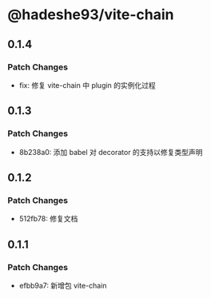 # @hadeshe93/vite-chain

## 0.1.4

### Patch Changes

- fix: 修复 vite-chain 中 plugin 的实例化过程

## 0.1.3

### Patch Changes

- 8b238a0: 添加 babel 对 decorator 的支持以修复类型声明

## 0.1.2

### Patch Changes

- 512fb78: 修复文档

## 0.1.1

### Patch Changes

- efbb9a7: 新增包 vite-chain
